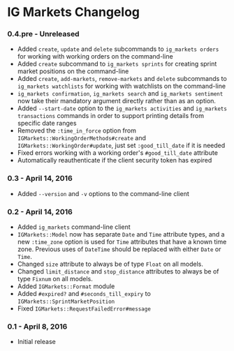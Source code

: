 # IG Markets Changelog

### 0.4.pre - Unreleased

- Added `create`, `update` and `delete` subcommands to `ig_markets orders` for working with working orders on the
  command-line
- Added `create` subcommand to `ig_markets sprints` for creating sprint market positions on the command-line
- Added `create`, `add-markets`, `remove-markets` and `delete` subcommands to `ig_markets watchlists` for working with
  watchlists on the command-line
- `ig_markets confirmation`, `ig_markets search` and `ig_markets sentiment` now take their mandatory argument directly
  rather than as an option.
- Added `--start-date` option to the `ig_markets activities` and `ig_markets transactions` commands in order to support
  printing details from specific date ranges
- Removed the `:time_in_force` option from `IGMarkets::WorkingOrderMethods#create` and `IGMarkets::WorkingOrder#update`,
  just set `:good_till_date` if it is needed
- Fixed errors working with a working order's `#good_till_date` attribute
- Automatically reauthenticate if the client security token has expired

### 0.3 - April 14, 2016

- Added `--version` and `-v` options to the command-line client

### 0.2 - April 14, 2016

- Added `ig_markets` command-line client
- `IGMarkets::Model` now has separate `Date` and `Time` attribute types, and a new `:time_zone` option is used for
  `Time` attributes that have a known time zone. Previous uses of `DateTime` should be replaced with either `Date` or
  `Time`.
- Changed `size` attribute to always be of type `Float` on all models.
- Changed `limit_distance` and `stop_distance` attributes to always be of type `Fixnum` on all models.
- Added `IGMarkets::Format` module
- Added `#expired?` and `#seconds_till_expiry` to `IGMarkets::SprintMarketPosition`
- Fixed `IGMarkets::RequestFailedError#message`

### 0.1 - April 8, 2016

- Initial release
